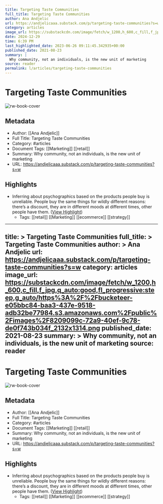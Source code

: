 ```yaml
---
title: Targeting Taste Communities
full_title: Targeting Taste Communities
author: Ana Andjelic
url: https://andjelicaaa.substack.com/p/targeting-taste-communities?s=w
category: articles
image_url: https://substackcdn.com/image/fetch/w_1200,h_600,c_fill,f_jpg,q_auto:good,fl_progressive:steep,g_auto/https%3A%2F%2Fbucketeer-e05bbc84-baa3-437e-9518-adb32be77984.s3.amazonaws.com%2Fpublic%2Fimages%2F8209099c-72a9-40ef-9c78-de0f743b034f_2132x1314.png
date: 2024-12-29
time: 6:39 PM
last_highlighted_date: 2023-06-26 09:11:45.342935+00:00
published_date: 2021-08-23
summary: |
  Why community, not an individuals, is the new unit of marketing
source: reader
permalink: l/articles/targeting-taste-communities
---
```

# Targeting Taste Communities

![rw-book-cover](https://substackcdn.com/image/fetch/w_1200,h_600,c_fill,f_jpg,q_auto:good,fl_progressive:steep,g_auto/https%3A%2F%2Fbucketeer-e05bbc84-baa3-437e-9518-adb32be77984.s3.amazonaws.com%2Fpublic%2Fimages%2F8209099c-72a9-40ef-9c78-de0f743b034f_2132x1314.png)

## Metadata
- Author: [[Ana Andjelic]]
- Full Title: Targeting Taste Communities
- Category: #articles
- Document Tags: [[Marketing]] [[retail]] 
- Summary: Why community, not an individuals, is the new unit of marketing
- URL: https://andjelicaaa.substack.com/p/targeting-taste-communities?s=w

## Highlights
- Inferring about psychographics based on the products people buy is unreliable. People buy the same things for wildly different reasons: there’s a discount, they are in different moods at different times, other people have them. ([View Highlight](https://read.readwise.io/read/01h3vfjb3thxqagq00myq9srze))
    - Tags: [[retail]] [[Marketing]] [[ecommerce]] [[strategy]] 


---
title: >
  Targeting Taste Communities
full_title: >
  Targeting Taste Communities
author: >
  Ana Andjelic
url: https://andjelicaaa.substack.com/p/targeting-taste-communities?s=w
category: articles
image_url: https://substackcdn.com/image/fetch/w_1200,h_600,c_fill,f_jpg,q_auto:good,fl_progressive:steep,g_auto/https%3A%2F%2Fbucketeer-e05bbc84-baa3-437e-9518-adb32be77984.s3.amazonaws.com%2Fpublic%2Fimages%2F8209099c-72a9-40ef-9c78-de0f743b034f_2132x1314.png
published_date: 2021-08-23
summary: >
  Why community, not an individuals, is the new unit of marketing
source: reader
---
# Targeting Taste Communities

![rw-book-cover](https://substackcdn.com/image/fetch/w_1200,h_600,c_fill,f_jpg,q_auto:good,fl_progressive:steep,g_auto/https%3A%2F%2Fbucketeer-e05bbc84-baa3-437e-9518-adb32be77984.s3.amazonaws.com%2Fpublic%2Fimages%2F8209099c-72a9-40ef-9c78-de0f743b034f_2132x1314.png)

## Metadata
- Author: [[Ana Andjelic]]
- Full Title: Targeting Taste Communities
- Category: #articles
- Document Tags: [[Marketing]] [[retail]] 
- Summary: Why community, not an individuals, is the new unit of marketing
- URL: https://andjelicaaa.substack.com/p/targeting-taste-communities?s=w

## Highlights
- Inferring about psychographics based on the products people buy is unreliable. People buy the same things for wildly different reasons: there’s a discount, they are in different moods at different times, other people have them. ([View Highlight](https://read.readwise.io/read/01h3vfjb3thxqagq00myq9srze))
    - Tags: [[retail]] [[Marketing]] [[ecommerce]] [[strategy]] 


